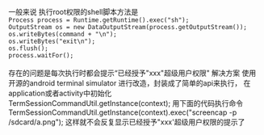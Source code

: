 一般来说 执行root权限的shell脚本方法是
<br/>
`Process process = Runtime.getRuntime().exec("sh");`<br/>
`OutputStream os = new DataOutputStream(process.getOutputStream());`<br/>
`os.writeBytes(command + "\n");`<br/>
`os.writeBytes("exit\n");`<br/>
`os.flush();`<br/>
`process.waitFor();`<br/>
<br/>
存在的问题是每次执行时都会提示“已经授予"xxx"超级用户权限"
解决方案
使用开源的android terminal simulator 进行改造，封装成了简单的api来执行，
在application或者activity中初始化
TermSessionCommandUtil.getInstance(context);
用下面的代码执行命令
TermSessionCommandUtil.getInstance(context).exec("screencap -p /sdcard/a.png");
这样就不会反复显示已经授予"xxx'超级用户权限的提示了
